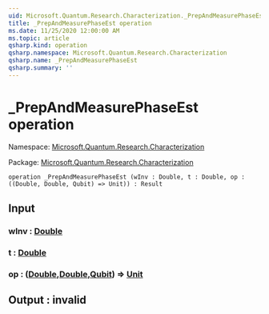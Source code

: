 ```yaml
---
uid: Microsoft.Quantum.Research.Characterization._PrepAndMeasurePhaseEst
title: _PrepAndMeasurePhaseEst operation
ms.date: 11/25/2020 12:00:00 AM
ms.topic: article
qsharp.kind: operation
qsharp.namespace: Microsoft.Quantum.Research.Characterization
qsharp.name: _PrepAndMeasurePhaseEst
qsharp.summary: ''
---
```


# _PrepAndMeasurePhaseEst operation

Namespace: [Microsoft.Quantum.Research.Characterization](xref:Microsoft.Quantum.Research.Characterization)

Package: [Microsoft.Quantum.Research.Characterization](https://nuget.org/packages/Microsoft.Quantum.Research.Characterization)




```qsharp
operation _PrepAndMeasurePhaseEst (wInv : Double, t : Double, op : ((Double, Double, Qubit) => Unit)) : Result
```


## Input

### wInv : [Double](xref:microsoft.quantum.user-guide.language.types)




### t : [Double](xref:microsoft.quantum.user-guide.language.types)




### op : ([Double](xref:microsoft.quantum.user-guide.language.types),[Double](xref:microsoft.quantum.user-guide.language.types),[Qubit](xref:microsoft.quantum.concepts.the-qubit)) => [Unit](xref:microsoft.quantum.user-guide.language.types) 





## Output : __invalid<Result>__

